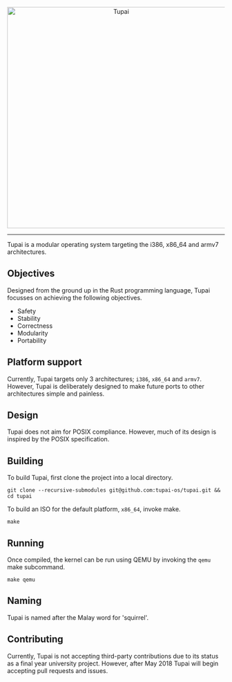 <p align="center">
<img alt="Tupai" width="512" src="https://github.com/tupai-os/tupai/assets/tupai-cover.png">
</p>

---

Tupai is a modular operating system targeting the i386, x86_64 and armv7 architectures.

## Objectives

Designed from the ground up in the Rust programming language, Tupai focusses on achieving the following objectives.

- Safety
- Stability
- Correctness
- Modularity
- Portability

## Platform support

Currently, Tupai targets only 3 architectures; `i386`, `x86_64` and `armv7`. However, Tupai is deliberately designed to make future ports to other architectures simple and painless.

## Design

Tupai does not aim for POSIX compliance. However, much of its design is inspired by the POSIX specification.

## Building

To build Tupai, first clone the project into a local directory.

```
git clone --recursive-submodules git@github.com:tupai-os/tupai.git && cd tupai
```

To build an ISO for the default platform, `x86_64`, invoke make.

```
make
```

## Running

Once compiled, the kernel can be run using QEMU by invoking the `qemu` make subcommand.

```
make qemu
```

## Naming

Tupai is named after the Malay word for 'squirrel'.

## Contributing

Currently, Tupai is not accepting third-party contributions due to its status as a final year university project. However, after May 2018 Tupai will begin accepting pull requests and issues.
